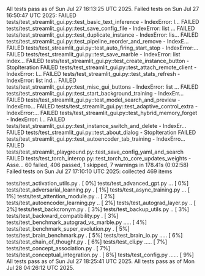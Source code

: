 All tests pass as of Sun Jul 27 16:13:25 UTC 2025.
Failed tests on Sun Jul 27 16:50:47 UTC 2025:
FAILED tests/test_streamlit_gui.py::test_basic_text_inference - IndexError: l...
FAILED tests/test_streamlit_gui.py::test_save_config_file - IndexError: list ...
FAILED tests/test_streamlit_gui.py::test_duplicate_instance - IndexError: lis...
FAILED tests/test_streamlit_gui.py::test_pipeline_reorder_and_remove - IndexE...
FAILED tests/test_streamlit_gui.py::test_auto_firing_start_stop - IndexError:...
FAILED tests/test_streamlit_gui.py::test_save_marble - IndexError: list index...
FAILED tests/test_streamlit_gui.py::test_create_instance_button - StopIteration
FAILED tests/test_streamlit_gui.py::test_attach_remote_client - IndexError: l...
FAILED tests/test_streamlit_gui.py::test_stats_refresh - IndexError: list ind...
FAILED tests/test_streamlit_gui.py::test_misc_gui_buttons - IndexError: list ...
FAILED tests/test_streamlit_gui.py::test_start_background_training - IndexErr...
FAILED tests/test_streamlit_gui.py::test_model_search_and_preview - IndexErro...
FAILED tests/test_streamlit_gui.py::test_adaptive_control_extra - IndexError:...
FAILED tests/test_streamlit_gui.py::test_hybrid_memory_forget - IndexError: l...
FAILED tests/test_streamlit_gui.py::test_instance_switch_and_delete - IndexEr...
FAILED tests/test_streamlit_gui.py::test_about_dialog - StopIteration
FAILED tests/test_streamlit_gui.py::test_autoencoder_tab_training - IndexErro...
FAILED tests/test_streamlit_playground.py::test_save_config_yaml_and_search
FAILED tests/test_torch_interop.py::test_torch_to_core_updates_weights - Asse...
60 failed, 406 passed, 1 skipped, 7 warnings in 178.41s (0:02:58)
Failed tests on Sun Jul 27 17:10:10 UTC 2025:
collected 469 items

tests/test_activation_utils.py .                                         [  0%]
tests/test_advanced_gpt.py ...                                           [  0%]
tests/test_adversarial_learning.py .                                     [  1%]
tests/test_async_training.py ...                                         [  1%]
tests/test_attention_module.py ..                                        [  2%]
tests/test_autoencoder_learning.py ..                                    [  2%]
tests/test_autograd_layer.py ..                                          [  2%]
tests/test_backcronym.py .                                               [  3%]
tests/test_backup_utils.py ..                                            [  3%]
tests/test_backward_compatibility.py .                                   [  3%]
tests/test_benchmark_autograd_vs_marble.py .....                         [  4%]
tests/test_benchmark_super_evolution.py .                                [  5%]
tests/test_brain_benchmark.py .                                          [  5%]
tests/test_brain_io.py .....                                             [  6%]
tests/test_chain_of_thought.py .                                         [  6%]
tests/test_cli.py .....                                                  [  7%]
tests/test_concept_association.py .                                      [  7%]
tests/test_conceptual_integration.py .                                   [  8%]
tests/test_config.py ......                                              [  9%]
All tests pass as of Sun Jul 27 18:25:41 UTC 2025.
All tests pass as of Mon Jul 28 04:26:12 UTC 2025.
